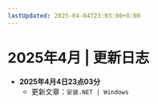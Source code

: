 ```yaml
---
lastUpdated: 2025-04-04T23:03:00+8:00
---
```


# 2025年4月 | 更新日志

- **2025年4月4日23点03分**
  - 更新文章：```安装.NET | Windows```
